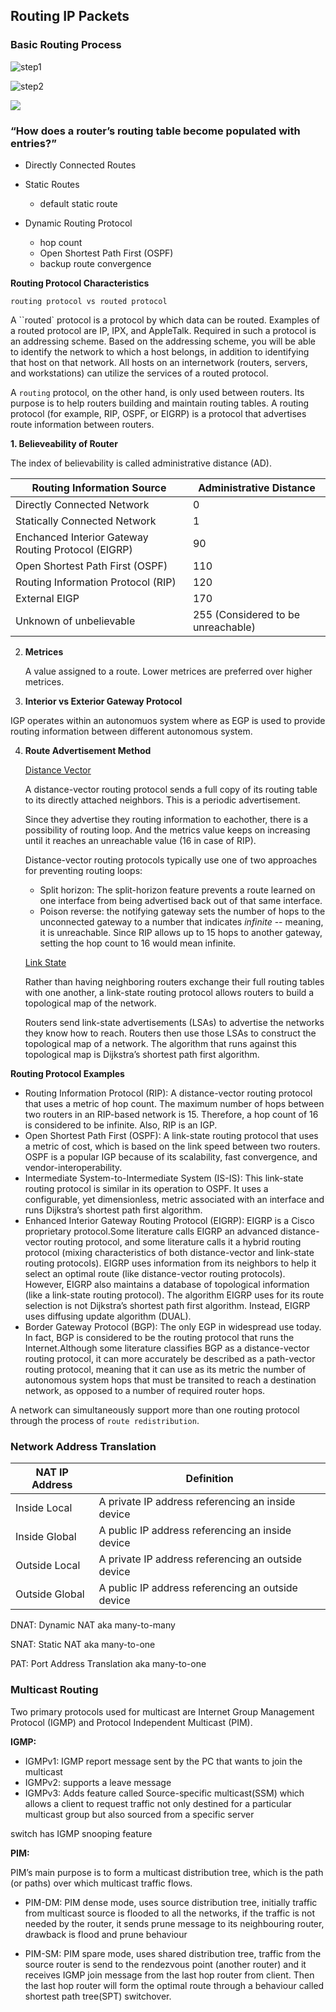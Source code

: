 ## Routing IP Packets

### Basic Routing Process

![step1](https://images2.imgbox.com/24/f3/qBsYq9M5_o.png)



![step2](https://images2.imgbox.com/68/a8/XYYMFYh2_o.png)



![](https://images2.imgbox.com/3e/ce/kkTP27Ze_o.png)



### “How does a router’s routing table become populated with entries?”

- Directly Connected Routes

- Static Routes
  - default static route
- Dynamic Routing Protocol
  - hop count
  - Open Shortest Path First (OSPF)
  - backup route convergence



**Routing Protocol Characteristics**



`routing protocol vs routed protocol`

A ``routed` protocol is a protocol by which data  can be routed. Examples of a routed protocol are IP, IPX, and AppleTalk. Required in such a protocol is an addressing scheme. Based on the  addressing scheme, you will be able to identify the network to which a  host belongs, in addition to identifying that host on that network. All  hosts on an internetwork (routers, servers, and workstations) can  utilize the services of a routed protocol.



A `routing` protocol, on the other hand, is only used between routers. Its purpose is to help routers building and maintain routing tables. A routing protocol (for example, RIP, OSPF, or EIGRP) is a protocol that advertises route information between routers.



**1. Believeability of Router**

The index of believability is called administrative distance (AD).

| Routing Information Source                          | Administrative Distance            |
| --------------------------------------------------- | ---------------------------------- |
| Directly Connected Network                          | 0                                  |
| Statically Connected Network                        | 1                                  |
| Enchanced Interior Gateway Routing Protocol (EIGRP) | 90                                 |
| Open Shortest Path First (OSPF)                     | 110                                |
| Routing Information Protocol (RIP)                  | 120                                |
| External EIGP                                       | 170                                |
| Unknown of unbelievable                             | 255 (Considered to be unreachable) |

2. **Metrices**

   A value assigned to a route. Lower metrices are preferred over higher metrices.

3.  **Interior vs Exterior Gateway Protocol**

   IGP operates within an autonomuos system where as EGP is used to provide routing information between different autonomous system.

4. **Route Advertisement Method**

   <u>Distance Vector</u>

   A distance-vector routing protocol sends a full copy of its routing table to its directly attached neighbors. This is a periodic advertisement.

   Since they advertise they routing information to eachother, there is a possibility of routing loop. And the metrics value keeps on increasing until it reaches an unreachable value (16 in case of RIP).

   Distance-vector routing protocols typically use one of two approaches for preventing routing loops:

   - Split horizon: The split-horizon feature prevents a route learned on one interface from being advertised back out of that same interface.
   - Poison reverse: the notifying gateway sets the number of hops to the unconnected gateway to a number that indicates *infinite* -- meaning, it is unreachable. Since RIP allows up to 15 hops to  another gateway, setting the hop count to 16 would mean infinite.

   <u>Link State</u>

   Rather than having neighboring routers exchange their full routing tables with one another, a link-state routing protocol allows routers to build a topological map of the network.

   Routers send link-state advertisements (LSAs) to advertise the networks they know how to reach. Routers then use those LSAs to construct the topological map of a network. The algorithm that runs against this topological map is Dijkstra’s shortest path first algorithm.

**Routing Protocol Examples**

- Routing Information Protocol (RIP): A distance-vector routing protocol that uses a metric of hop count. The maximum number of hops between two routers in an RIP-based network is 15. Therefore, a hop count of 16 is considered to be infinite. Also, RIP is an IGP.
- Open Shortest Path First (OSPF): A link-state routing protocol that uses a metric of cost, which is based on the link speed between two routers. OSPF is a popular IGP because of its scalability, fast convergence, and
  vendor-interoperability.
- Intermediate System-to-Intermediate System (IS-IS): This link-state routing protocol is similar in its operation to OSPF. It uses a configurable, yet dimensionless, metric associated with an interface and runs Dijkstra’s shortest path first algorithm.
- Enhanced Interior Gateway Routing Protocol (EIGRP): EIGRP is a Cisco proprietary protocol.Some literature calls EIGRP an advanced distance-vector routing protocol, and some literature calls it a hybrid routing protocol (mixing characteristics of both distance-vector and link-state routing protocols). EIGRP uses information from its neighbors to help it select an optimal route (like distance-vector routing protocols). However, EIGRP also maintains a database of topological information (like a link-state routing protocol). The algorithm EIGRP uses for its route selection is not Dijkstra’s shortest path first algorithm. Instead,
  EIGRP uses diffusing update algorithm (DUAL).
- Border Gateway Protocol (BGP): The only EGP in widespread use today. In fact, BGP is considered to be the routing protocol that runs the Internet.Although some literature classifies BGP as a distance-vector routing protocol, it can more accurately be described as a path-vector routing protocol, meaning that it can use as its metric the number of autonomous system hops that must be transited to reach a destination network, as opposed to a number of required router hops.

A network can simultaneously support more than one routing protocol through the
process of `route redistribution`.



### Network Address Translation

| NAT IP Address | Definition                                         |
| -------------- | -------------------------------------------------- |
| Inside Local   | A private IP address referencing an inside device  |
| Inside Global  | A public IP address referencing an inside device   |
| Outside Local  | A private IP address referencing an outside device |
| Outside Global | A public IP address referencing an outside device  |

DNAT: Dynamic NAT aka many-to-many

SNAT: Static NAT aka many-to-one

PAT: Port Address Translation aka many-to-one

### Multicast Routing

Two primary protocols used for multicast are Internet Group Management Protocol (IGMP) and Protocol Independent Multicast (PIM).

**IGMP:** 

- IGMPv1: IGMP report message sent by the PC that wants to join the multicast
- IGMPv2: supports a leave message
- IGMPv3: Adds feature called Source-specific multicast(SSM) which allows a client to request traffic not only destined for a particular multicast group but also sourced from a specific server

switch has IGMP snooping feature

**PIM:**

PIM’s main purpose is to form a multicast distribution tree, which is the path (or paths) over which multicast traffic flows.

- PIM-DM: PIM dense mode, uses source distribution tree, initially traffic from multicast source is flooded to all the networks, if the traffic is not needed by the router, it sends prune message to its neighbouring router, drawback is flood and prune behaviour

- PIM-SM: PIM spare mode, uses shared distribution tree, traffic from the source router is send to the rendezvous point (another router) and it receives IGMP join message from the last hop router from client. Then the last hop router will form the optimal route through a behaviour called shortest path tree(SPT) switchover.

   

